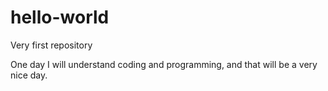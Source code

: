 # hello-world
Very first repository

One day I will understand coding and programming, and that will be a very nice day.

